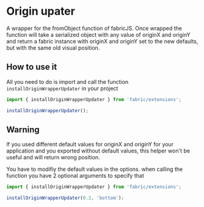 # Origin upater

A wrapper for the fromObject function of fabricJS.
Once wrapped the function will take a serialized object with any value of originX and originY and return a fabric instance with originX and originY set to the new defaults, but with the same old visual position.

## How to use it

All you need to do is import and call the function `installOriginWrapperUpdater` in your project

```ts
import { installOriginWrapperUpdater } from 'fabric/extensions';

installOriginWrapperUpdater();
```

## Warning

If you used different default values for originX and originY for your application and you exported without default values, this helper won't be useful and will return wrong position.

You have to modifiy the default values in the options. when calling the function you have 2 optional arguments to specify that

```ts
import { installOriginWrapperUpdater } from 'fabric/extensions';

installOriginWrapperUpdater(0.2, 'bottom');
```
